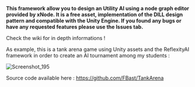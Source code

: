 **This framework allow you to design an Utility AI using a node graph editor provided by xNode. It is a free asset, implementation of the DILL design pattern and compatible with the Unity Engine.
If you found any bugs or have any requested features please use the Issues tab.**

Check the wiki for in depth informations !

As example, this is a tank arena game using Unity assets and the ReflexityAI framework in order to create an AI tournament among my students :

![Screenshot_195](https://user-images.githubusercontent.com/19430411/67150526-bec50d00-f2b8-11e9-9b88-8d41fe932948.png)

Source code available here : https://github.com/FBast/TankArena
